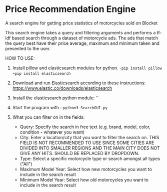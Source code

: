 # Price Recommendation Engine
A search engine for getting price statistics of motorcycles sold on Blocket

This search engine takes a query and filtering arguments and performs a tf-idf based search through a dataset of motorcycle ads. The ads that match the query best have their price average, maximum and minimum taken and presented to the user.

HOW TO USE:

1. Install pillow and elasticsearch modules for python.
   -`pip install pillow`
   -`pip install elasticsearch`

2. Download and run Elasticsearch according to these instructions: https://www.elastic.co/downloads/elasticsearch 

3. Install the elasticsearch python module: ``

3. Start the program with :
`python3 SearchGUI.py`

4. What you can filter on in the fields:
   - Query: Specify the search in free text (e.g. brand, model, color, condition - whatever you want)
   - City: Enter a location/city that you want to filter the search on. THIS FIELD IS NOT RECOMMENDED TO USE SINCE SOME CITIES ARE DIVIDED INTO SMALLER REGIONS AND THE MAIN CITY DOES NOT GIVE ANY HITS. SHOULD BE REPLACED BY DROPDOWN.
   - Type: Select a specific motorcycle type or search amongst all types ("All")
   - Maximum Model Year: Select how new motorcycles you want to include in the search result
   - Minimum Model Year: Select how old motorcycles you want to include in the search result
